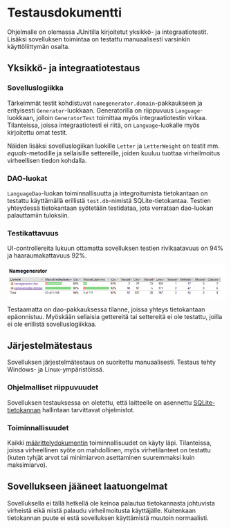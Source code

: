 # Testausdokumentti
Ohjelmalle on olemassa JUnitilla kirjoitetut yksikkö- ja integraatiotestit. Lisäksi sovelluksen
toimintaa on testattu manuaalisesti varsinkin käyttöliittymän osalta.

## Yksikkö- ja integraatiotestaus
### Sovelluslogiikka
Tärkeimmät testit kohdistuvat `namegenerator.domain`-pakkaukseen ja erityisesti `Generator`-luokkaan. 
Generatorilla on riippuvuus `Language`-luokkaan, jolloin `GeneratorTest` toimittaa myös integraatiotestin virkaa.
Tilanteissa, joissa integraatiotesti ei riitä, on `Language`-luokalle myös kirjoitettu omat testit. 

Näiden lisäksi sovelluslogiikan luokille `Letter` ja `LetterWeight` on testit mm. *equals*-metodille ja 
sellaisille settereille, joiden kuuluu tuottaa virheilmoitus virheellisen tiedon kohdalla.

### DAO-luokat
`LanguageDao`-luokan toiminnallisuutta ja integroitumista tietokantaan on testattu käyttämällä erillistä
`test.db`-nimistä SQLite-tietokantaa. Testien yhteydessä tietokantaan syötetään testidataa, jota verrataan
 dao-luokan palauttamiin tuloksiin.
 
### Testikattavuus
UI-controllereita lukuun ottamatta sovelluksen testien rivikaatavuus on 94% ja haaraumakattavuus 92%. 

![testikattavuus](kuvat/testikattavuus.png)

Testaamatta on dao-pakkauksessa tilanne, joissa yhteys tietokantaan epäonnistuu. Myöskään sellaisia 
gettereitä tai settereitä ei ole testattu, joilla ei ole erillistä sovelluslogiikkaa.

## Järjestelmätestaus
Sovelluksen järjestelmätestaus on suoritettu manuaalisesti. Testaus tehty Windows- ja Linux-ympäristöissä.

### Ohjelmalliset riippuvuudet
Sovelluksen testauksessa on oletettu, että laitteelle on asennettu [SQLite-tietokannan](https://www.sqlite.org/) 
hallintaan tarvittavat ohjelmistot. 

### Toiminnallisuudet
Kaikki [määrittelydokumentin](vaatimusmaarittely.md) toiminnallisuudet on käyty läpi. Tilanteissa, joissa 
virheellinen syöte on mahdollinen, myös virhetilanteet on testattu (kuten tyhjät arvot tai minimiarvon 
asettaminen suuremmaksi kuin maksimiarvo).

## Sovellukseen jääneet laatuongelmat
Sovelluksella ei tällä hetkellä ole keinoa palautua tietokannasta johtuvista virheistä eikä niistä palaudu 
virheilmoitusta käyttäjälle. Kuitenkaan tietokannan puute ei estä sovelluksen käyttämistä muutoin normaalisti.